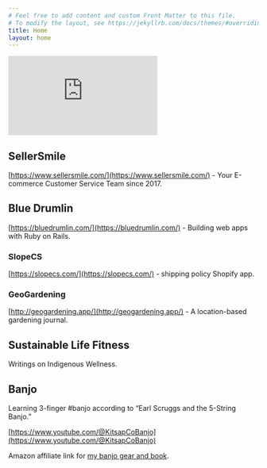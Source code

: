 ```yaml
---
# Feel free to add content and custom Front Matter to this file.
# To modify the layout, see https://jekyllrb.com/docs/themes/#overriding-theme-defaults
title: Home
layout: home
---
```


<iframe height='160' width='300' frameborder='0' allowtransparency='true' scrolling='no' src='https://www.strava.com/athletes/18626418/activity-summary/9e91a91c034aec1005c64c12e0deda2111ff8b2e'></iframe>

## SellerSmile
[https://www.sellersmile.com/](https://www.sellersmile.com/) - Your E-commerce Customer Service Team since 2017.

## Blue Drumlin
[https://bluedrumlin.com/](https://bluedrumlin.com/) - Building web apps with Ruby on Rails.

### SlopeCS
[https://slopecs.com/](https://slopecs.com/) - shipping policy Shopify app.

### GeoGardening 
[http://geogardening.app/](http://geogardening.app/) - A location-based gardening journal.

## Sustainable Life Fitness
Writings on Indigenous Wellness.

## Banjo
Learning 3-finger #banjo according to “Earl Scruggs and the 5-String Banjo.”

[https://www.youtube.com/@KitsapCoBanjo](https://www.youtube.com/@KitsapCoBanjo)

Amazon affiliate link for [my banjo gear and book](amzn.to/3nmK4I8).



